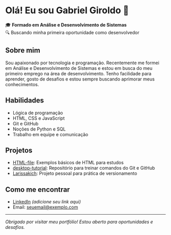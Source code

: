 # Olá! Eu sou Gabriel Giroldo 👋

🎓 **Formado em Análise e Desenvolvimento de Sistemas**  
🔍 Buscando minha primeira oportunidade como desenvolvedor

## Sobre mim

Sou apaixonado por tecnologia e programação. Recentemente me formei em Análise e Desenvolvimento de Sistemas e estou em busca do meu primeiro emprego na área de desenvolvimento. Tenho facilidade para aprender, gosto de desafios e estou sempre buscando aprimorar meus conhecimentos.

## Habilidades

- Lógica de programação
- HTML, CSS e JavaScript
- Git e GitHub
- Noções de Python e SQL
- Trabalho em equipe e comunicação

## Projetos

- [HTML-file](https://github.com/gabrielrgiroldo/HTML-file): Exemplos básicos de HTML para estudos
- [desktop-tutorial](https://github.com/gabrielrgiroldo/desktop-tutorial): Repositório para treinar comandos do Git e GitHub
- [Larissakich](https://github.com/gabrielrgiroldo/Larissakich): Projeto pessoal para prática de versionamento

## Como me encontrar

- [LinkedIn](#) *(adicione seu link aqui)*
- Email: seuemail@exemplo.com

---

*Obrigado por visitar meu portfólio! Estou aberto para oportunidades e desafios.*
